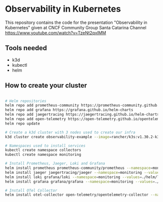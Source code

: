 # Observability in Kubernetes

This repository contains the code for the presentation "Observability in Kubernetes" given at CNCF Community Group Santa Catarina Channel https://www.youtube.com/watch?v=TzeNt2qxIMM

## Tools needed

- k3d
- kubectl
- helm

## How to create your cluster

```sh

# Helm repositories
helm repo add prometheus-community https://prometheus-community.github.io/helm-charts
helm repo add grafana https://grafana.github.io/helm-charts
helm repo add jaegertracing https://jaegertracing.github.io/helm-charts
helm repo add open-telemetry https://open-telemetry.github.io/opentelemetry-helm-charts
helm repo update

# Create a k3d cluster with 3 nodes used to create our infra
k3d cluster create observability-example --image=rancher/k3s:v1.30.2-k3s1 --servers=3

# Namespaces used to install services
kubectl create namespace collectors
kubectl create namespace monitoring

# Install Prometheus, Jaeger, Loki and Grafana
helm install prometheus prometheus-community/prometheus --namespace=monitoring --values=./helm/prometheus.yaml
helm install jaeger jaegertracing/jaeger --namespace=monitoring --values=./helm/jaeger.yaml
helm install loki grafana/loki --namespace=monitoring --values=./helm/loki.yaml
helm install grafana grafana/grafana --namespace=monitoring --values=./helm/grafana.yaml

# Install OTel Collector
helm install otel-collector open-telemetry/opentelemetry-collector --namespace=collectors --values=./helm/otel-collector.yaml

```